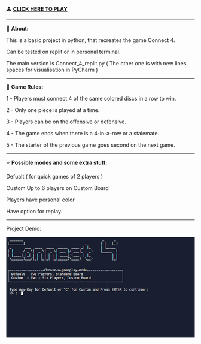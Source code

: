 🕹️ **[CLICK HERE TO PLAY](https://replit.com/@IvayloStoyanov/Connect-4?v=1)**





---
📑 **About:**


This is a basic project in python, that recreates the game Connect 4.

Can be tested on replit or in personal terminal.

The main version is Connect_4_replit.py  ( The other one is with new lines spaces for visualisation in PyCharm )

---

📓 **Game Rules:**

1 - Players must connect 4 of the same colored discs in a row to win. 

2 - Only one piece is played at a time.

3 - Players can be on the offensive or defensive.

4 - The game ends when there is a 4-in-a-row or a stalemate.

5 - The starter of the previous game goes second on the next game.

---

⭐ **Possible modes and some extra stuff:**

Defualt ( for quick games of 2 players )

Custom Up to 6 players on Custom Board

Players have personal color

Have option for replay.

---

Project Demo:

![](demo.gif)
